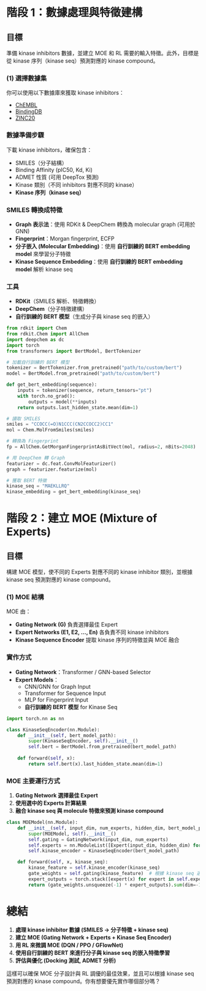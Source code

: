 # 階段 1：數據處理與特徵建構

## 目標
準備 kinase inhibitors 數據，並建立 MOE 和 RL 需要的輸入特徵。此外，目標是從 kinase 序列（kinase seq）預測對應的 kinase compound。

### (1) 選擇數據集
你可以使用以下數據庫來獲取 kinase inhibitors：

- [ChEMBL](https://www.ebi.ac.uk/chembl/)
- [BindingDB](https://www.bindingdb.org/)
- [ZINC20](https://zinc20.docking.org/)

### 數據準備步驟
下載 kinase inhibitors，確保包含：

- SMILES（分子結構）
- Binding Affinity (pIC50, Kd, Ki)
- ADMET 性質 (可用 DeepTox 預測)
- Kinase 類別（不同 inhibitors 對應不同的 kinase）
- **Kinase 序列（kinase seq）**

### SMILES 轉換成特徵

- **Graph 表示法**：使用 RDKit & DeepChem 轉換為 molecular graph (可用於 GNN)
- **Fingerprint**：Morgan fingerprint, ECFP
- **分子嵌入 (Molecular Embedding)**：使用 **自行訓練的 BERT embedding model** 來學習分子特徵
- **Kinase Sequence Embedding**：使用 **自行訓練的 BERT embedding model** 解析 kinase seq

### 工具
- **RDKit**（SMILES 解析、特徵轉換）
- **DeepChem**（分子特徵建構）
- **自行訓練的 BERT 模型**（生成分子與 kinase seq 的嵌入）

```python
from rdkit import Chem
from rdkit.Chem import AllChem
import deepchem as dc
import torch
from transformers import BertModel, BertTokenizer

# 加載自行訓練的 BERT 模型
tokenizer = BertTokenizer.from_pretrained("path/to/custom/bert")
model = BertModel.from_pretrained("path/to/custom/bert")

def get_bert_embedding(sequence):
    inputs = tokenizer(sequence, return_tensors="pt")
    with torch.no_grad():
        outputs = model(**inputs)
    return outputs.last_hidden_state.mean(dim=1)

# 讀取 SMILES
smiles = "CCOCC(=O)N1CCC(CN2CCOCC2)CC1"
mol = Chem.MolFromSmiles(smiles)

# 轉換為 Fingerprint
fp = AllChem.GetMorganFingerprintAsBitVect(mol, radius=2, nBits=2048)

# 用 DeepChem 轉 Graph
featurizer = dc.feat.ConvMolFeaturizer()
graph = featurizer.featurize(mol)

# 獲取 BERT 特徵
kinase_seq = "MAEKLLRQ"
kinase_embedding = get_bert_embedding(kinase_seq)
```

# 階段 2：建立 MOE (Mixture of Experts)

## 目標
構建 MOE 模型，使不同的 Experts 對應不同的 kinase inhibitor 類別，並根據 kinase seq 預測對應的 kinase compound。

### (1) MOE 結構
MOE 由：

- **Gating Network (G)** 負責選擇最佳 Expert
- **Expert Networks (E1, E2, ..., En)** 各負責不同 kinase inhibitors
- **Kinase Sequence Encoder** 提取 kinase 序列的特徵並與 MOE 融合

### 實作方式

- **Gating Network**：Transformer / GNN-based Selector
- **Expert Models**：
  - CNN/GNN for Graph Input
  - Transformer for Sequence Input
  - MLP for Fingerprint Input
  - **自行訓練的 BERT 模型** for Kinase Seq

```python
import torch.nn as nn

class KinaseSeqEncoder(nn.Module):
    def __init__(self, bert_model_path):
        super(KinaseSeqEncoder, self).__init__()
        self.bert = BertModel.from_pretrained(bert_model_path)
    
    def forward(self, x):
        return self.bert(x).last_hidden_state.mean(dim=1)
```

### MOE 主要運行方式

1. **Gating Network 選擇最佳 Expert**
2. **使用選中的 Experts 計算結果**
3. **融合 kinase seq 與 molecule 特徵來預測 kinase compound**

```python
class MOEModel(nn.Module):
    def __init__(self, input_dim, num_experts, hidden_dim, bert_model_path):
        super(MOEModel, self).__init__()
        self.gating = GatingNetwork(input_dim, num_experts)
        self.experts = nn.ModuleList([Expert(input_dim, hidden_dim) for _ in range(num_experts)])
        self.kinase_encoder = KinaseSeqEncoder(bert_model_path)

    def forward(self, x, kinase_seq):
        kinase_feature = self.kinase_encoder(kinase_seq)
        gate_weights = self.gating(kinase_feature)  # 根據 kinase seq 選擇 Expert
        expert_outputs = torch.stack([expert(x) for expert in self.experts], dim=-1)
        return (gate_weights.unsqueeze(-1) * expert_outputs).sum(dim=-1)
```

# 總結

1. **處理 kinase inhibitor 數據 (SMILES → 分子特徵 + kinase seq)**
2. **建立 MOE (Gating Network + Experts + Kinase Seq Encoder)**
3. **用 RL 來微調 MOE (DQN / PPO / GFlowNet)**
4. **使用自行訓練的 BERT 來進行分子與 kinase seq 的嵌入特徵學習**
5. **評估與優化 (Docking 測試, ADMET 分析)**

這樣可以確保 MOE 分子設計與 RL 調優的最佳效果，並且可以根據 kinase seq 預測對應的 kinase compound。你有想要優先實作哪個部分嗎？
